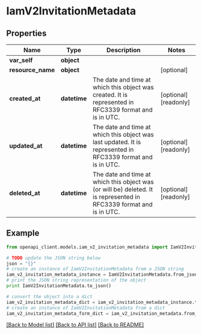 # IamV2InvitationMetadata


## Properties
Name | Type | Description | Notes
------------ | ------------- | ------------- | -------------
**var_self** | **object** |  | 
**resource_name** | **object** |  | [optional] 
**created_at** | **datetime** | The date and time at which this object was created. It is represented in RFC3339 format and is in UTC. | [optional] [readonly] 
**updated_at** | **datetime** | The date and time at which this object was last updated. It is represented in RFC3339 format and is in UTC. | [optional] [readonly] 
**deleted_at** | **datetime** | The date and time at which this object was (or will be) deleted. It is represented in RFC3339 format and is in UTC. | [optional] [readonly] 

## Example

```python
from openapi_client.models.iam_v2_invitation_metadata import IamV2InvitationMetadata

# TODO update the JSON string below
json = "{}"
# create an instance of IamV2InvitationMetadata from a JSON string
iam_v2_invitation_metadata_instance = IamV2InvitationMetadata.from_json(json)
# print the JSON string representation of the object
print IamV2InvitationMetadata.to_json()

# convert the object into a dict
iam_v2_invitation_metadata_dict = iam_v2_invitation_metadata_instance.to_dict()
# create an instance of IamV2InvitationMetadata from a dict
iam_v2_invitation_metadata_form_dict = iam_v2_invitation_metadata.from_dict(iam_v2_invitation_metadata_dict)
```
[[Back to Model list]](../ccloud/README.md#documentation-for-models) [[Back to API list]](../ccloud/README.md#documentation-for-api-endpoints) [[Back to README]](../ccloud/README.md)


